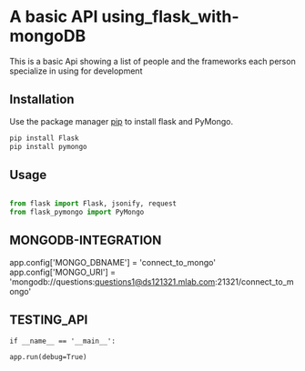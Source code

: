 # A basic API using_flask_with-mongoDB

This is a basic Api showing a list of people and the frameworks each person specialize in using for development

## Installation

Use the package manager [pip](https://pip.pypa.io/en/stable/) to install flask and PyMongo.

```bash
pip install Flask
pip install pymongo
```

## Usage

```python

from flask import Flask, jsonify, request
from flask_pymongo import PyMongo


```

## MONGODB-INTEGRATION
app.config['MONGO_DBNAME'] = 'connect_to_mongo'
app.config['MONGO_URI'] = 'mongodb://questions:questions1@ds121321.mlab.com:21321/connect_to_mongo'



## TESTING_API  

    if __name__ == '__main__':
    
    app.run(debug=True)
